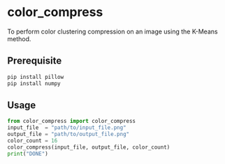 # color_compress
To perform color clustering compression on an image using the K-Means method.



## Prerequisite

```bash
pip install pillow
pip install numpy
```



## Usage

```python
from color_compress import color_compress
input_file  = "path/to/input_file.png"
output_file = "path/to/output_file.png"
color_count = 16
color_compress(input_file, output_file, color_count)
print("DONE")
```

